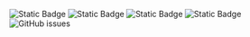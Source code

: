 ![Static Badge](https://img.shields.io/badge/blacklists-60-000000) ![Static Badge](https://img.shields.io/badge/blacklisted-3100999-cc0000) ![Static Badge](https://img.shields.io/badge/whitelisted-2244-00CC00) ![Static Badge](https://img.shields.io/badge/streaming_blacklist-28107-000000) ![GitHub issues](https://img.shields.io/github/issues/fabriziosalmi/blacklists)
